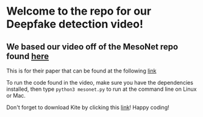 # Welcome to the repo for our Deepfake detection video! 
## We based our video off of the MesoNet repo found [here](https://github.com/DariusAf/MesoNet)
This is for their paper that can be found at the following [link](https://arxiv.org/abs/1809.00888)

To run the code found in the video, make sure you have the dependencies installed, then type 
`python3 mesonet.py` to run at the command line on Linux or Mac.

Don't forget to download Kite by clicking this [link](https://kite.com/download/)! Happy coding!
